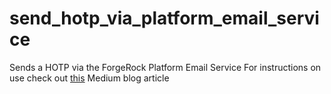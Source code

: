 # send_hotp_via_platform_email_service
Sends a HOTP via the ForgeRock Platform Email Service
For instructions on use check out [this](https://medium.com/@darinder.shokar/how-to-send-templated-emails-in-forgerock-identity-cloud-f0abfb8f1d08) Medium blog article
